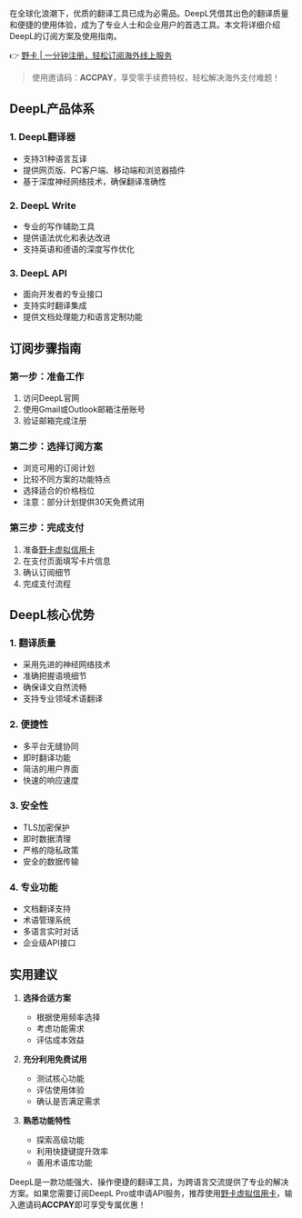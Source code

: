 在全球化浪潮下，优质的翻译工具已成为必需品。DeepL凭借其出色的翻译质量和便捷的使用体验，成为了专业人士和企业用户的首选工具。本文将详细介绍DeepL的订阅方案及使用指南。

👉 [野卡 | 一分钟注册，轻松订阅海外线上服务](https://bit.ly/bewildcard)
> 使用邀请码：**ACCPAY**，享受零手续费特权，轻松解决海外支付难题！

## DeepL产品体系

### 1. DeepL翻译器
- 支持31种语言互译
- 提供网页版、PC客户端、移动端和浏览器插件
- 基于深度神经网络技术，确保翻译准确性

### 2. DeepL Write
- 专业的写作辅助工具
- 提供语法优化和表达改进
- 支持英语和德语的深度写作优化

### 3. DeepL API
- 面向开发者的专业接口
- 支持实时翻译集成
- 提供文档处理能力和语言定制功能

## 订阅步骤指南

### 第一步：准备工作
1. 访问DeepL官网
2. 使用Gmail或Outlook邮箱注册账号
3. 验证邮箱完成注册

### 第二步：选择订阅方案
- 浏览可用的订阅计划
- 比较不同方案的功能特点
- 选择适合的价格档位
- 注意：部分计划提供30天免费试用

### 第三步：完成支付
1. 准备[野卡虚拟信用卡](https://bit.ly/bewildcard)
2. 在支付页面填写卡片信息
3. 确认订阅细节
4. 完成支付流程

## DeepL核心优势

### 1. 翻译质量
- 采用先进的神经网络技术
- 准确把握语境细节
- 确保译文自然流畅
- 支持专业领域术语翻译

### 2. 便捷性
- 多平台无缝协同
- 即时翻译功能
- 简洁的用户界面
- 快速的响应速度

### 3. 安全性
- TLS加密保护
- 即时数据清理
- 严格的隐私政策
- 安全的数据传输

### 4. 专业功能
- 文档翻译支持
- 术语管理系统
- 多语言实时对话
- 企业级API接口

## 实用建议

1. **选择合适方案**
   - 根据使用频率选择
   - 考虑功能需求
   - 评估成本效益

2. **充分利用免费试用**
   - 测试核心功能
   - 评估使用体验
   - 确认是否满足需求

3. **熟悉功能特性**
   - 探索高级功能
   - 利用快捷键提升效率
   - 善用术语库功能

DeepL是一款功能强大、操作便捷的翻译工具，为跨语言交流提供了专业的解决方案。如果您需要订阅DeepL Pro或申请API服务，推荐使用[野卡虚拟信用卡](https://bit.ly/bewildcard)，输入邀请码**ACCPAY**即可享受专属优惠！